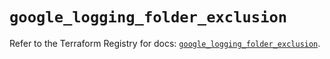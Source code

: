 # `google_logging_folder_exclusion`

Refer to the Terraform Registry for docs: [`google_logging_folder_exclusion`](https://registry.terraform.io/providers/hashicorp/google/6.31.0/docs/resources/logging_folder_exclusion).
